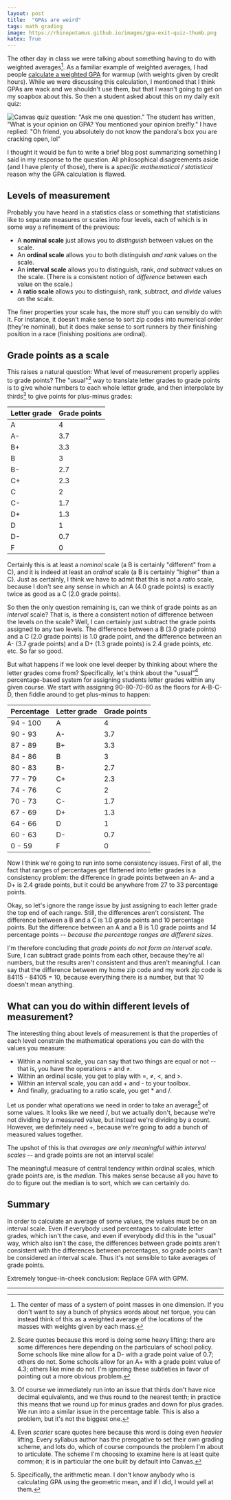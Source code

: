 ```yaml
---
layout: post
title:  "GPAs are weird"
tags: math grading 
image: https://rhinopotamus.github.io/images/gpa-exit-quiz-thumb.png
katex: True
---
```


The other day in class we were talking about something having to do with weighted averages[^1]. As a familiar example of weighted averages, I had people [calculate a weighted GPA](https://activecalculus.org/single/sec-6-3-mass.html#lVm) for warmup (with weights given by credit hours). While we were discussing this calculation, I mentioned that I think GPAs are wack and we shouldn't use them, but that I wasn't going to get on my soapbox about this. So then a student asked about this on my daily exit quiz:

![Canvas quiz question: "Ask me one question." The student has written, "What is your opinion on GPA? You mentioned your opinion breifly." I have replied: "Oh friend, you absolutely do not know the pandora's box you are cracking open, lol"](/images/gpa-exit-quiz.png)

I thought it would be fun to write a brief blog post summarizing something I said in my response to the question. All philosophical disagreements aside (and I have plenty of those), there is a *specific mathematical / statistical* reason why the GPA calculation is flawed. 

## Levels of measurement

Probably you have heard in a statistics class or something that statisticians like to separate measures or scales into four levels, each of which is in some way a refinement of the previous:
- A **nominal scale** just allows you to *distinguish* between values on the scale.
- An **ordinal scale** allows you to both distinguish *and rank* values on the scale.
- An **interval scale** allows you to distinguish, rank, *and subtract* values on the scale. (There is a consistent notion of *difference* between each value on the scale.)
- A **ratio scale** allows you to distinguish, rank, subtract, *and divide* values on the scale. 

The finer properties your scale has, the more stuff you can sensibly do with it. For instance, it doesn't make sense to sort zip codes into numerical order (they're nominal), but it does make sense to sort runners by their finishing position in a race (finishing positions are ordinal).

## Grade points as a scale

This raises a natural question: What level of measurement properly applies to grade points? The "usual"[^2] way to translate letter grades to grade points is to give whole numbers to each whole letter grade, and then interpolate by thirds[^3] to give points for plus-minus grades:

| Letter grade | Grade points |
| ------------ | ------------ |
| A            | 4            |
| A-           | 3.7          |
| B+           | 3.3          |
| B            | 3            |
| B-           | 2.7          |
| C+           | 2.3          |
| C            | 2            |
| C-           | 1.7          |
| D+           | 1.3          |
| D            | 1            |
| D-           | 0.7          |
| F            | 0            |

Certainly this is at least a *nominal* scale (a B is certainly "different" from a C), and it is indeed at least an *ordinal* scale (a B is certainly "higher" than a C). Just as certainly, I think we have to admit that this is not a *ratio* scale, because I don't see any sense in which an A (4.0 grade points) is exactly twice as good as a C (2.0 grade points). 

So then the only question remaining is, can we think of grade points as an *interval* scale? That is, is there a consistent notion of difference between the levels on the scale? Well, I can certainly just subtract the grade points assigned to any two levels. The difference between a B (3.0 grade points) and a C (2.0 grade points) is 1.0 grade point, and the difference between an A- (3.7 grade points) and a D+ (1.3 grade points) is 2.4 grade points, etc. etc. So far so good.

But what happens if we look one level deeper by thinking about where the letter grades come from? Specifically, let's think about the "usual"[^4] percentage-based system for assigning students letter grades within any given course. We start with assigning 90-80-70-60 as the floors for A-B-C-D, then fiddle around to get plus-minus to happen:

| Percentage | Letter grade | Grade points |  
| ---------- | ------------ | ------------ |
| 94 - 100   | A            | 4            |
| 90 - 93    | A-           | 3.7          |
| 87 - 89    | B+           | 3.3          |
| 84 - 86    | B            | 3            |
| 80 - 83    | B-           | 2.7          |
| 77 - 79    | C+           | 2.3          |
| 74 - 76    | C            | 2            |
| 70 - 73    | C-           | 1.7          |
| 67 - 69    | D+           | 1.3          |
| 64 - 66    | D            | 1            |
| 60 - 63    | D-           | 0.7          |
| 0  - 59    | F            | 0            |

Now I think we're going to run into some consistency issues. First of all, the fact that ranges of percentages get flattened into letter grades is a consistency problem: the difference in grade points between an A- and a D+ is 2.4 grade points, but it could be anywhere from 27 to 33 percentage points.

Okay, so let's ignore the range issue by just assigning to each letter grade the top end of each range. Still, the differences aren't consistent. The difference between a B and a C is 1.0 grade points and 10 percentage points. But the difference between an A and a B is 1.0 grade points and *14* percentage points -- *because the percentage ranges are different sizes*.

I'm therefore concluding that *grade points do not form an interval scale*. Sure, I can subtract grade points from each other, because they're all numbers, but the results aren't consistent and thus aren't meaningful. I can say that the difference between my home zip code and my work zip code is 84115 - 84105 = 10, because everything there is a number, but that 10 doesn't mean anything.

## What can you do within different levels of measurement?

The interesting thing about levels of measurement is that the properties of each level constrain the mathematical operations you can do with the values you measure:
- Within a nominal scale, you can say that two things are equal or not -- that is, you have the operations = and ≠.
- Within an ordinal scale, you get to play with =, ≠, <, and >.
- Within an interval scale, you can add + and - to your toolbox.
- And finally, graduating to a ratio scale, you get * and /.

Let us ponder what operations we need in order to take an average[^5] of some values. It looks like we need /, but we actually don't, because we're not dividing by a measured value, but instead we're dividing by a count. However, we definitely need +, because we're going to add a bunch of measured values together. 

The upshot of this is that *averages are only meaningful within interval scales* -- and grade points are not an interval scale!

The meaningful measure of central tendency within ordinal scales, which grade points are, is the *median*. This makes sense because all you have to do to figure out the median is to sort, which we can certainly do. 

## Summary

In order to calculate an average of some values, the values must be on an interval scale. Even if everybody used percentages to calculate letter grades, which isn't the case, and even if everybody did this in the "usual" way, which also isn't the case, the differences between grade points aren't consistent with the differences between percentages, so grade points can't be considered an interval scale. Thus it's not sensible to take averages of grade points. 

Extremely tongue-in-cheek conclusion: Replace GPA with GPM.

----

[^1]: The center of mass of a system of point masses in one dimension. If you don't want to say a bunch of physics words about net torque, you can instead think of this as a weighted average of the locations of the masses with weights given by each mass. 

[^2]: Scare quotes because this word is doing some heavy lifting: there are some differences here depending on the particulars of school policy. Some schools like mine allow for a D- with a grade point value of 0.7; others do not. Some schools allow for an A+ with a grade point value of 4.3; others like mine do not. I'm ignoring these subtleties in favor of pointing out a more obvious problem.

[^3]: Of course we immediately run into an issue that thirds don't have nice decimal equivalents, and we thus round to the nearest tenth; in practice this means that we round up for minus grades and down for plus grades. We run into a similar issue in the percentage table. This is also a problem, but it's not the biggest one.

[^4]: Even *scarier* scare quotes here because this word is doing even *heavier* lifting. Every syllabus author has the prerogative to set their own grading scheme, and lots do, which of course compounds the problem I'm about to articulate. The scheme I'm choosing to examine here is at least quite common; it is in particular the one built by default into Canvas.

[^5]: Specifically, the arithmetic mean. I don't know anybody who is calculating GPA using the geometric mean, and if I did, I would yell at them.